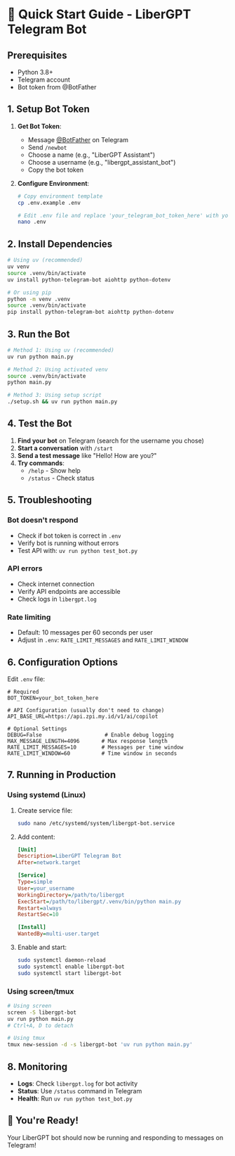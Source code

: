 # 🚀 Quick Start Guide - LiberGPT Telegram Bot

## Prerequisites
- Python 3.8+
- Telegram account
- Bot token from @BotFather

## 1. Setup Bot Token

1. **Get Bot Token**:
   - Message [@BotFather](https://t.me/botfather) on Telegram
   - Send `/newbot`
   - Choose a name (e.g., "LiberGPT Assistant")
   - Choose a username (e.g., "libergpt_assistant_bot")
   - Copy the bot token

2. **Configure Environment**:
   ```bash
   # Copy environment template
   cp .env.example .env
   
   # Edit .env file and replace 'your_telegram_bot_token_here' with your actual token
   nano .env
   ```

## 2. Install Dependencies

```bash
# Using uv (recommended)
uv venv
source .venv/bin/activate
uv install python-telegram-bot aiohttp python-dotenv

# Or using pip
python -m venv .venv
source .venv/bin/activate
pip install python-telegram-bot aiohttp python-dotenv
```

## 3. Run the Bot

```bash
# Method 1: Using uv (recommended)
uv run python main.py

# Method 2: Using activated venv
source .venv/bin/activate
python main.py

# Method 3: Using setup script
./setup.sh && uv run python main.py
```

## 4. Test the Bot

1. **Find your bot** on Telegram (search for the username you chose)
2. **Start a conversation** with `/start`
3. **Send a test message** like "Hello! How are you?"
4. **Try commands**:
   - `/help` - Show help
   - `/status` - Check status

## 5. Troubleshooting

### Bot doesn't respond
- Check if bot token is correct in `.env`
- Verify bot is running without errors
- Test API with: `uv run python test_bot.py`

### API errors
- Check internet connection
- Verify API endpoints are accessible
- Check logs in `libergpt.log`

### Rate limiting
- Default: 10 messages per 60 seconds per user
- Adjust in `.env`: `RATE_LIMIT_MESSAGES` and `RATE_LIMIT_WINDOW`

## 6. Configuration Options

Edit `.env` file:

```env
# Required
BOT_TOKEN=your_bot_token_here

# API Configuration (usually don't need to change)
API_BASE_URL=https://api.zpi.my.id/v1/ai/copilot

# Optional Settings
DEBUG=False                    # Enable debug logging
MAX_MESSAGE_LENGTH=4096       # Max response length
RATE_LIMIT_MESSAGES=10        # Messages per time window
RATE_LIMIT_WINDOW=60          # Time window in seconds
```

## 7. Running in Production

### Using systemd (Linux)

1. Create service file:
   ```bash
   sudo nano /etc/systemd/system/libergpt-bot.service
   ```

2. Add content:
   ```ini
   [Unit]
   Description=LiberGPT Telegram Bot
   After=network.target

   [Service]
   Type=simple
   User=your_username
   WorkingDirectory=/path/to/libergpt
   ExecStart=/path/to/libergpt/.venv/bin/python main.py
   Restart=always
   RestartSec=10

   [Install]
   WantedBy=multi-user.target
   ```

3. Enable and start:
   ```bash
   sudo systemctl daemon-reload
   sudo systemctl enable libergpt-bot
   sudo systemctl start libergpt-bot
   ```

### Using screen/tmux

```bash
# Using screen
screen -S libergpt-bot
uv run python main.py
# Ctrl+A, D to detach

# Using tmux
tmux new-session -d -s libergpt-bot 'uv run python main.py'
```

## 8. Monitoring

- **Logs**: Check `libergpt.log` for bot activity
- **Status**: Use `/status` command in Telegram
- **Health**: Run `uv run python test_bot.py`

## 🎉 You're Ready!

Your LiberGPT bot should now be running and responding to messages on Telegram!

